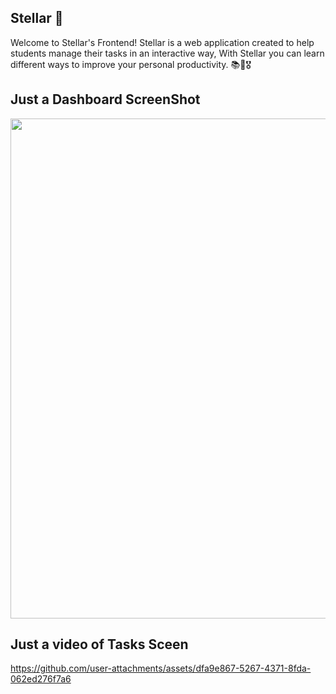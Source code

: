 ## Stellar 🌠 ##

Welcome to Stellar's Frontend! Stellar is a web application created to help students manage their tasks in an interactive way, With Stellar you can learn different ways to improve your personal productivity. 📚🌠🎖️


## Just a Dashboard ScreenShot ##

<img src="https://github.com/user-attachments/assets/4c1e18ce-1879-4437-a809-94e5770e2969" width="800" />

## Just a video of Tasks Sceen ##

https://github.com/user-attachments/assets/dfa9e867-5267-4371-8fda-062ed276f7a6
